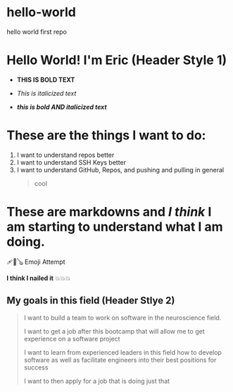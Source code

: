 # hello-world
hello world first repo 
# Hello World! I'm Eric (Header Style 1)
- **THIS IS BOLD TEXT**
  
- *This is italicized text*
  
- ***this is bold AND italicized text***
# These are the things I want to do:
1. I want to understand repos better
2. I want to understand SSH Keys better
3. I want to understand GitHub, Repos, and pushing and pulling in general
   > cool
# These are markdowns **and** *I think* I am starting to understand what I am doing. 
🩹🎱🪕 Emoji Attempt 

**I think I nailed it** 💥💥💥

## My goals in this field (Header Stlye 2)
  > I want to build a team to work on software in the neuroscience field.
  > 
  > I want to get a job after this bootcamp that will allow me to get experience on a software project
  > 
  > I want to learn from experienced leaders in this field how to develop software as well as facilitate engineers into their best positions for success
  > 
  > I want to then apply for a job that is doing just that
